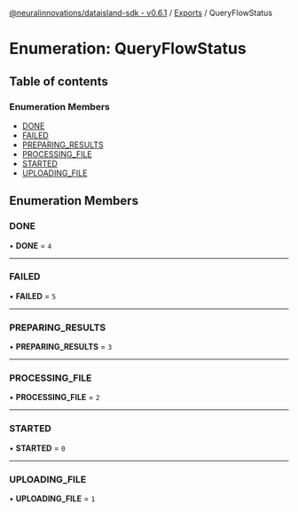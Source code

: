 [@neuralinnovations/dataisland-sdk - v0.6.1](../../README.md) / [Exports](../modules.md) / QueryFlowStatus

# Enumeration: QueryFlowStatus

## Table of contents

### Enumeration Members

- [DONE](QueryFlowStatus.md#done)
- [FAILED](QueryFlowStatus.md#failed)
- [PREPARING\_RESULTS](QueryFlowStatus.md#preparing_results)
- [PROCESSING\_FILE](QueryFlowStatus.md#processing_file)
- [STARTED](QueryFlowStatus.md#started)
- [UPLOADING\_FILE](QueryFlowStatus.md#uploading_file)

## Enumeration Members

### DONE

• **DONE** = ``4``

___

### FAILED

• **FAILED** = ``5``

___

### PREPARING\_RESULTS

• **PREPARING\_RESULTS** = ``3``

___

### PROCESSING\_FILE

• **PROCESSING\_FILE** = ``2``

___

### STARTED

• **STARTED** = ``0``

___

### UPLOADING\_FILE

• **UPLOADING\_FILE** = ``1``
